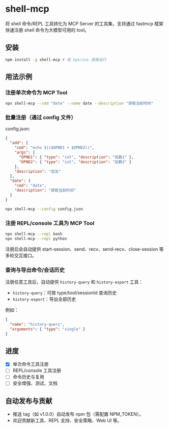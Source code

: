 # shell-mcp

将 shell 命令/REPL 工具转化为 MCP Server 的工具集，支持通过 fastmcp 框架快速注册 shell 命令为大模型可用的 tool。

## 安装

```bash
npm install -g shell-mcp # 或 npx/uvx 直接运行
```

## 用法示例

### 注册单次命令为 MCP Tool

```bash
npx shell-mcp --cmd "date" --name date --description "获取当前时间"
```

### 批量注册（通过 config 文件）

config.json:
```json
{
  "add": {
    "cmd": "echo $(($OPND1 + $OPND2))",
    "args": {
      "OPND1": { "type": "int", "description": "加数1" },
      "OPND2": { "type": "int", "description": "加数2" }
    },
    "description": "加法"
  },
  "date": {
    "cmd": "date",
    "description": "获取当前时间"
  }
}
```

```bash
npx shell-mcp --config config.json
```

### 注册 REPL/console 工具为 MCP Tool

```bash
npx shell-mcp --repl bash
npx shell-mcp --repl python
```

注册后会自动提供 start-session、send、recv、send-recv、close-session 等多轮交互接口。

### 查询与导出命令/会话历史

注册任意工具后，自动提供 `history-query` 和 `history-export` 工具：

- `history-query`：可按 type/tool/sessionId 查询历史
- `history-export`：导出全部历史

例如：
```json
{
  "name": "history-query",
  "arguments": { "type": "single" }
}
```

## 进度
- [x] 单次命令工具注册
- [ ] REPL/console 工具注册
- [ ] 命令历史与复用
- [ ] 安全增强、测试、文档 

## 自动发布与贡献

- 推送 tag（如 v1.0.0）自动发布 npm 包（需配置 NPM_TOKEN）。
- 欢迎贡献新工具、REPL 支持、安全策略、Web UI 等。 